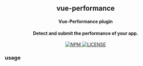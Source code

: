 <!-- ## vue-cli-plugin-basis -->
<h2 align="center">vue-performance</h2>
<p align="center">
  <h4 align="center">Vue-Performance plugin</h4>
  <h4 align="center">Detect and submit the performance of your app.</h4>
</p>

<p align="center">
  <a href="https://www.npmjs.com/package/vue-performance">
    <img src="https://img.shields.io/npm/v/vue-performance.svg" alt="NPM">
  </a>
  <a href="https://github.com/sishenhei7/vue-performance/blob/master/LICENSE">
    <img src="https://img.shields.io/github/license/mashape/apistatus.svg" alt="LICENSE">
  </a>
</p>

<!-- [![npm](https://img.shields.io/npm/v/vue-performance.svg)](https://www.npmjs.com/package/vue-performance) -->

### usage





